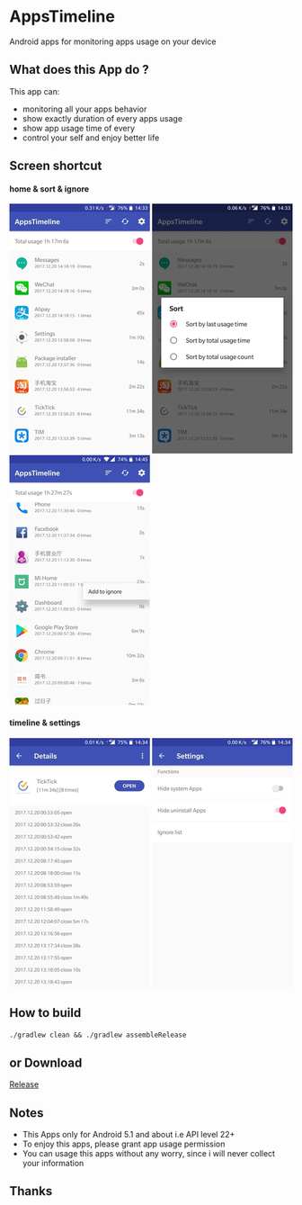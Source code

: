 # AppsTimeline
Android apps for monitoring apps usage on your device

## What does this App do ?

This app can:

- monitoring all your apps behavior
- show exactly duration of every apps usage
- show app usage time of every
- control your self and enjoy better life

## Screen shortcut

#### home & sort & ignore
![home](images/home.jpg)
![sort](images/sort.jpg)
![ignore](images/ignore.jpg)
#### timeline & settings
![timeline](images/timeline.jpg)
![settings](images/settings.jpg)

## How to build

`./gradlew clean && ./gradlew assembleRelease`

## or Download

[Release](https://github.com/zhaobao/AppsTimeline/releases/tag/v1.0.0)

## Notes

- This Apps only for Android 5.1 and about i.e API level 22+
- To enjoy this apps, please grant app usage permission
- You can usage this apps without any worry, since i will never collect your information

## Thanks
